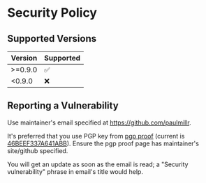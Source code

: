 # Security Policy

## Supported Versions

| Version | Supported          |
| ------- | ------------------ |
| >=0.9.0   | :white_check_mark: |
| <0.9.0   | :x:                |

## Reporting a Vulnerability

Use maintainer's email specified at https://github.com/paulmillr.

It's preferred that you use
PGP key from [pgp proof](https://paulmillr.com/pgp_proof.txt) (current is [46BEEF337A641ABB](https://paulmillr.com/pgp_proof.txt)).
Ensure the pgp proof page has maintainer's site/github specified.

You will get an update as soon as the email is read; a "Security vulnerability" phrase in email's title would help.
